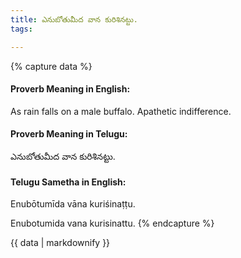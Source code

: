 ```yaml
---
title: ఎనుబోతుమీద వాన కురిశినట్టు.
tags:

---
```


{% capture data %}
#### Proverb Meaning in English:
As rain falls on a male buffalo.
Apathetic indifference.

#### Proverb Meaning in Telugu:
ఎనుబోతుమీద వాన కురిశినట్టు.

#### Telugu Sametha in English:
Enubōtumīda vāna kuriśinaṭṭu.

Enubotumida vana kurisinattu.
{% endcapture %}

{{ data | markdownify }}

